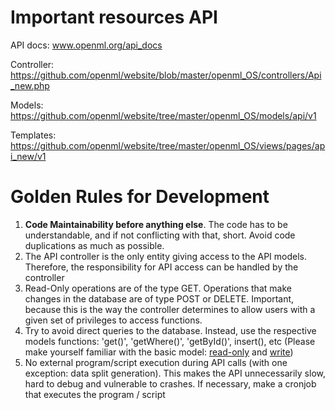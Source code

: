 # Important resources API
API docs: www.openml.org/api_docs

Controller: https://github.com/openml/website/blob/master/openml_OS/controllers/Api_new.php

Models: https://github.com/openml/website/tree/master/openml_OS/models/api/v1

Templates: https://github.com/openml/website/tree/master/openml_OS/views/pages/api_new/v1

# Golden Rules for Development
1. **Code Maintainability before anything else**. The code has to be understandable, and if not conflicting with that, short. Avoid code duplications as much as possible.
2. The API controller is the only entity giving access to the API models. Therefore, the responsibility for API access can be handled by the controller
3. Read-Only operations are of the type GET. Operations that make changes in the database are of type POST or DELETE. Important, because this is the way the controller determines to allow users with a given set of privileges to access functions. 
4. Try to avoid direct queries to the database. Instead, use the respective models functions: 'get()', 'getWhere()', 'getById()', insert(), etc (Please make yourself familiar with the basic model: [read-only](https://github.com/openml/website/blob/master/openml_OS/models/abstract/Database_read.php) and [write](https://github.com/openml/website/blob/master/openml_OS/models/abstract/Database_write.php))
5. No external program/script execution during API calls (with one exception: data split generation). This makes the API unnecessarily slow, hard to debug and vulnerable to crashes. If necessary, make a cronjob that executes the program / script
